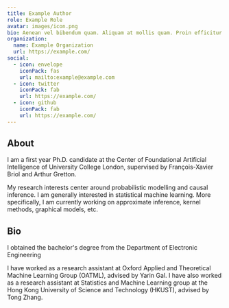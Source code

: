 ```yaml
---
title: Example Author
role: Example Role
avatar: images/icon.png
bio: Aenean vel bibendum quam. Aliquam at mollis quam. Proin efficitur.
organization:
  name: Example Organization
  url: https://example.com/
social:
  - icon: envelope
    iconPack: fas
    url: mailto:example@example.com
  - icon: twitter
    iconPack: fab
    url: https://example.com/
  - icon: github
    iconPack: fab
    url: https://example.com/
---
```


## About

I am a first year Ph.D. candidate at the Center of Foundational Artificial Intelligence of University College London, supervised by 
François-Xavier Briol and Arthur Gretton.


My research interests center around probabilistic modelling and causal inference.
I am generally interested in statistical machine learning. More specifically, I am currently working on approximate
inference, kernel methods, graphical models, etc. 



## Bio
I obtained the bachelor's degree from the Department of Electronic Engineering

I have worked as a research assistant at Oxford Applied and Theoretical Machine Learning Group (OATML), advised by Yarin Gal. 
I have also worked as a research assistant at Statistics and Machine Learning group at the Hong Kong University of Science and Technology (HKUST), 
advised by Tong Zhang.
